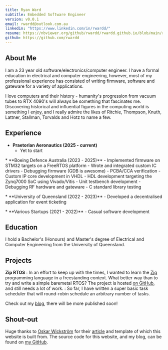 ```yaml
---
title: Ryan Ward
subtitle: Embedded Software Engineer
version: v0.0.1
email: rwardd@outlook.com.au
linkedin: "https://www.linkedin.com/in/rwardd/"
resume: https://nbviewer.org/github/rwardd/rwardd.github.io/blob/main/resume.pdf
github: https://github.com/rwardd
---
```


## About Me
I am a 23 year old software/electronics/computer engineer. I have a formal education in electrical 
and computer engineering, however, most of my professional experience has consisted of writing firmware,
software and gateware for a variety of applications. 

I love computers and their history - humanity's
progression from vacuum tubes to RTX 4090's will always be something that fascinates me. Discovering 
historical and influential figures in the computing world is something I enjoy, and I really admire the likes of 
Ritchie, Thompson, Knuth, Lattner, Stallman, Torvalds and Hotz to name a few.

## Experience
* **Praetorian Aeronautics (2025 - current)**
    - Yet to start
<p></p>
* **Boeing Defence Australia (2023 - 2025)**
    - Implemented firmware on STM32 targets on a FreeRTOS platform
    - Wrote and integrated custom IC drivers
    - Debugging firmware (GDB is awesome)
    - PCBA/CCA verification
    - Custom IP core development in VHDL
    - HDL development targeting the Zynq7000 SoC using Vivado/Vitis
    - Unit testbench development
    - Debugging RF hardware and gateware
    - C standard library testing
<p></p>
* **University of Queensland (2022 - 2023)**
    - Developed a decentralised application for event ticketing
<p></p>
* **Various Startups (2021 - 2022)**
    - Casual software development

## Education
I hold a Bachelor's (Honours) and Master's degree of Electrical and Computer Engineering from the University of Queensland.

## Projects
**Zip RTOS**
: In an effort to keep up with the times, I wanted to learn the [Zig](https://ziglang.org/) programming language in a freestanding context.
What better way than to try and write a simple baremetal RTOS? The project is hosted [on GitHub](https://github.com/rwardd/zip), and still needs a lot of work.
: So far, I have written a super basic task scheduler that will round-robin schedule an arbitrary number of tasks. 

Check out my [blog](blog/blog.html), there will be more published soon!

## Shout-out
Huge thanks to [Oskar Wickström](https://x.com/owickstrom) for their [article](https://owickstrom.github.io/the-monospace-web/) and template of which this website is built from.
The source code for this website, and my blog, can be found on [my GitHub](https://github.com/rwardd/rwardd.github.io).
